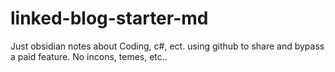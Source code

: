 # linked-blog-starter-md
Just obsidian notes about Coding, c#, ect. using github to share and bypass a paid feature. No incons, temes, etc..
